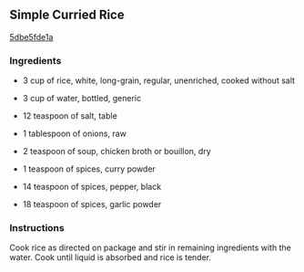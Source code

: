 ## Simple Curried Rice

[5dbe5fde1a](http://www.food.com/recipe/simple-curried-rice-124332)

### Ingredients

 - 3 cup of rice, white, long-grain, regular, unenriched, cooked without salt

 - 3 cup of water, bottled, generic

 - 12 teaspoon of salt, table

 - 1 tablespoon of onions, raw

 - 2 teaspoon of soup, chicken broth or bouillon, dry

 - 1 teaspoon of spices, curry powder

 - 14 teaspoon of spices, pepper, black

 - 18 teaspoon of spices, garlic powder

### Instructions

Cook rice as directed on package and stir in remaining ingredients with the water. Cook until liquid is absorbed and rice is tender.